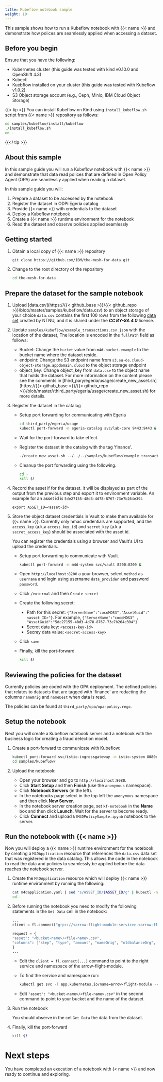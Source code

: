 ```yaml
---
title: Kubeflow notebook sample
weight: 10
---
```


This sample shows how to run a Kubeflow notebook with {{< name >}} and demonstrate how polices are seamlessly applied when accessing a dataset.

## Before you begin
Ensure that you have the following:
- Kubernetes cluster (this guide was tested with kind v0.10.0 and OpenShift 4.3)
- Kubectl
- Kuebflow installed on your cluster (this guide was tested with Kubeflow v1.0.2)
- S3 Object storage account (e.g., Ceph, Minio, IBM Cloud Object Storage)

{{< tip >}}
You can install Kubeflow on Kind using ```install_kubeflow.sh``` script from {{< name >}} repository as follows:
```bash
cd samples/kubeflow/install/kubeflow
./install_kubeflow.sh
cd -
```
{{</ tip >}}

## About this sample
In this sample guide you will run a Kubeflow notebook with {{< name >}} and demonstrate that data read polices that are defined in Open Policy Agent (OPA) are seamlessly applied when reading a dataset.

In this sample guide you will:
1. Prepare a dataset to be accessed by the notebook
1. Register the dataset in ODPi Egeria catalog
1. Provide {{< name >}} with credentials to the dataset
1. Deploy a Kubeflow notebook
1. Create a {{< name >}} runtime environment for the notebook
1. Read the dataset and observe policies applied seamlessly

## Getting started

1.  Obtain a local copy of {{< name >}} repository
    ```bash
    git clone https://github.com/IBM/the-mesh-for-data.git
    ```
1.  Change to the root directory of the repository
    ```bash
    cd the-mesh-for-data
    ```

## Prepare the dataset for the sample notebook

1. Upload [data.csv](https://{{< github_base >}}/{{< github_repo >}}/blob/master/samples/kubeflow/data.csv) to an object storage of your choice
    `data.csv` contains the first 100 rows from the following [data set](https://www.kaggle.com/ntnu-testimon/paysim1/data) created by NTNU, and it is shared under the ***CC BY-SA 4.0*** license.
1. Update ```samples/kubeflow/example_transactions.csv.json``` with the location of the dataset, The location is encoded in the `fullPath` field as follows:
    - Bucket: Change the `bucket` value from `m4d-bucket-example` to the bucket name where the dataset reside.
    - endpoint: Change the S3 endpoint name from `s3.eu-de.cloud-object-storage.appdomain.cloud` to the object storage endpoint
    - object_key: Change object_key from `data.csv` to the object name that holds the dataset.
    For more information on the content please see the comments in [third_pary/egeria/usage/create_new_asset.sh](https://{{< github_base >}}/{{< github_repo >}}/blob/master//third_party/egeria/usage/create_new_asset.sh) for more details.
1. Register the dataset in the catalog

    - Setup port forwarding for communicating with Egeria

        ```bash
        cd third_party/egeria/usage
        kubectl port-forward -n egeria-catalog svc/lab-core 9443:9443 &
        ```
    - Wait for the port-forward to take effect.

    - Register the dataset in the catalog with the tag 'finance'.
    
        ```bash
        ./create_new_asset.sh ../../../samples/kubeflow/example_transactions.csv.json 'finance'
        ```
    - Cleanup the port forwarding using the following.
    
        ```bash
        cd -
        kill $!
        ```
1. Record the asset if for the dataset. It will be displayed as part of the output from the previous step and export it to environment variable. An example for an asset id is `5de27155-48d3-4d78-8767-73e7b264e394`
    ```
    export ASSET_ID=<asset-id>
    ```
1. Store the object dataset credentials in Vault to make them available for {{< name >}}. Currently only hmac credentials are supported, and the `access_key` (a.k.a `access_key_id`) and `secret_key` (a.k.a `secret_access_key`) should be associated with the asset id.

    You can register the credentials using a browser and Vault's UI to upload the credentials.

    - Setup port forwarding to communicate with Vault.
        ```bash
        kubectl port-forward -n m4d-system svc/vault 8200:8200 &
        ```
    - Open `http://localhost:8200` a your browser, select `method` as `username` and login using username `data_provider` and password `password`.

    - Click `/external` and then `Create secret`

    - Create the following secret:
        - Path for this secret: `{"ServerName":"cocoMDS3","AssetGuid":"<asset ID>"}`. For example, `{"ServerName":"cocoMDS3" , "AssetGuid":"5de27155-48d3-4d78-8767-73e7b264e394"}`
        - Secret data key: `<access-key-id>`
        - Secrey data value: `<secret-access-key>`
    - Click `save`

    - Finally, kill the port-forward

        ```bash
        kill $!
        ```

## Reviewing the policies for the dataset

Currently policies are coded with the OPA deployment.
The defined policies that relates to datasets that are tagged with 'finance' are redacting the columns `nameOrig` and `nameDest` when data is read.

The policies can be found at `third_party/opa/opa-policy.rego`.

## Setup the notebook

Next you will create a Kubeflow notebook server and a notebook with the business logic for creating a fraud detection model.

1. Create a port-forward to communicate with Kubeflow:
    ```bash
    kubectl port-forward svc/istio-ingressgateway -n istio-system 8080:80 &
    cd samples/kubeflow/
    ```

1. Upload the notebook:
    - Open your browser and go to `http://localhost:8080`.
    - Click **Start Setup** and then **Finish** (use the `anonymous` namespace).
    - Click **Notebook Servers** (in the left).
    - In the notebooks page select in the top left the `anonymous` namespace and then click **New Server**.
    - In the notebook server creation page, set `kf-notebook` in the **Name** box and then click **Launch**. Wait for the server to become ready.
    - Click **Connect** and upload `kfM4DPolicySample.ipynb` notebook to the server.

## Run the notebook with {{< name >}}

Now you will deploy a {{< name >}} runtime environment for the notebook by creating a `M4DApplication` resource that references the `data.csv` data set that was registered in the data catalog.
This allows the code in the notebook to read the data and policies to seamlessly be applied before the data reaches the notebook server.

1. Create the `M4DApplication` resource which will deploy {{< name >}} runtime environment by running the following:
    ```bash
    cat m4dapplication.yaml | sed "s/ASSET_ID/$ASSET_ID/g" | kubectl -n anonymous apply -f -
    cd -
    ```

1. Before running the notebook you need to modify the following statements in the `Get Data` cell in the notebook:
    ```python
    ...
    client = fl.connect("grpc://<arrow-flight-module-service>.<arrow-flight-module-ns>.svc.  cluster.local:80")

    request = {
    "asset": "<bucket-name>/<file-name>.csv", 
    "columns": ["step", "type", "amount", "nameOrig", "oldbalanceOrg", "newbalanceOrig", "nameDest", "oldbalanceDest", "newbalanceDest", "isFraud", "isFlaggedFraud"]
    }
    ...
    ``` 

    - Edit the `client = fl.connect(...)` command to point to the right service and namespace of the arrow-flight-module.
    - To find the service and namespace run:
        ```bash
        kubectl get svc -l app.kubernetes.io/name=arrow-flight-module --all-namespaces
        ```

    - Edit `"asset": "<bucket-name>/<file-name>.csv"` in the second command to point to your bucket and the name of the dataset.

1. Run the notebook

    You should observe in the cel `Get Data` the data from the dataset.

1. Finally, kill the port-forward
    ```bash
    kill $!
    ```

# Next steps
You have completed an execution of a notebook with {< name >}} and now ready to continue and exploring.